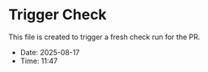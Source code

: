 # Trigger Check

This file is created to trigger a fresh check run for the PR.

- Date: 2025-08-17
- Time: 11:47

